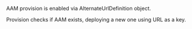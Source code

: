 AAM provision is enabled via AlternateUrlDefinition object.

Provision checks if AAM exists, deploying a new one using URL as a key.